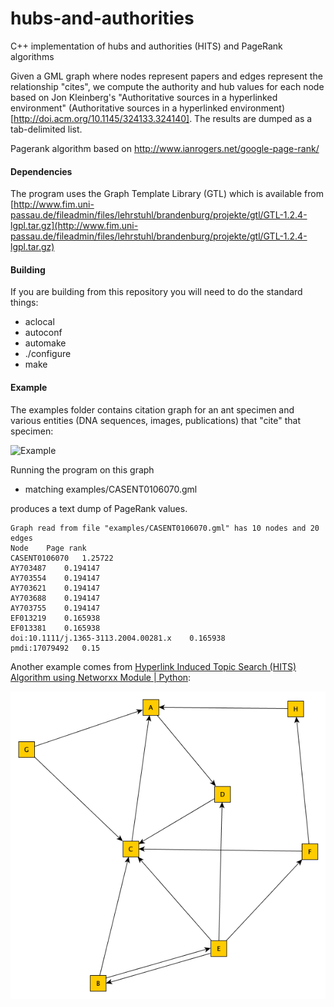 hubs-and-authorities
====================

C++ implementation of hubs and authorities (HITS) and PageRank algorithms


Given a GML graph where nodes represent papers and edges represent the 
relationship "cites", we compute the authority and hub values for each node
based on Jon Kleinberg's "Authoritative sources in a hyperlinked environment"
(Authoritative sources in a hyperlinked environment)[http://doi.acm.org/10.1145/324133.324140].
The results are dumped as a tab-delimited list.

Pagerank algorithm based on http://www.ianrogers.net/google-page-rank/

#### Dependencies
The program uses the Graph Template Library (GTL) which is available from [http://www.fim.uni-passau.de/fileadmin/files/lehrstuhl/brandenburg/projekte/gtl/GTL-1.2.4-lgpl.tar.gz](http://www.fim.uni-passau.de/fileadmin/files/lehrstuhl/brandenburg/projekte/gtl/GTL-1.2.4-lgpl.tar.gz)

#### Building
If you are building from this repository you will need to do the standard things:

* aclocal
* autoconf
* automake
* ./configure
* make

#### Example

The examples folder contains citation graph for an ant specimen and various entities (DNA sequences, images, publications) that "cite" that specimen:

![Example](https://github.com/rdmpage/hubs-and-authorities/raw/master/examples/CASENT0106070.png)

Running the program on this graph

* matching examples/CASENT0106070.gml

produces a text dump of PageRank values.

	Graph read from file "examples/CASENT0106070.gml" has 10 nodes and 20 edges
	Node	Page rank
	CASENT0106070	1.25722
	AY703487	0.194147
	AY703554 	0.194147
	AY703621 	0.194147
	AY703688	0.194147
	AY703755 	0.194147
	EF013219	0.165938
	EF013381	0.165938
	doi:10.1111/j.1365-3113.2004.00281.x	0.165938
	pmdi:17079492	0.15

Another example comes from [Hyperlink Induced Topic Search (HITS) Algorithm using Networxx Module | Python](https://www.geeksforgeeks.org/hyperlink-induced-topic-search-hits-algorithm-using-networxx-module-python/):

![Example](https://github.com/rdmpage/hubs-and-authorities/raw/master/examples/g.png)


